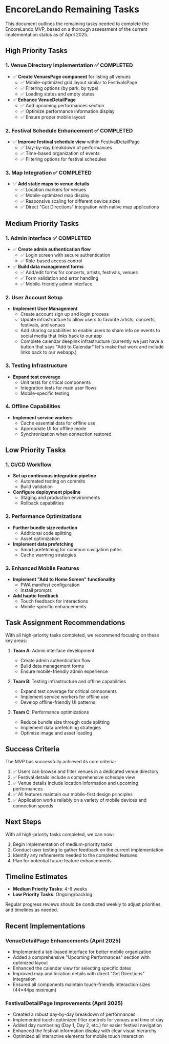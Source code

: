 # EncoreLando Remaining Tasks

This document outlines the remaining tasks needed to complete the EncoreLando MVP, based on a thorough assessment of the current implementation status as of April 2025.

## High Priority Tasks

### 1. Venue Directory Implementation ✅ COMPLETED

- ✅ **Create VenuesPage component** for listing all venues
  - ✅ Mobile-optimized grid layout similar to FestivalsPage
  - ✅ Filtering options (by park, by type)
  - ✅ Loading states and empty states
- ✅ **Enhance VenueDetailPage**
  - ✅ Add upcoming performances section
  - ✅ Optimize performance information display
  - ✅ Ensure proper mobile layout

### 2. Festival Schedule Enhancement ✅ COMPLETED

- ✅ **Improve festival schedule view** within FestivalDetailPage
  - ✅ Day-by-day breakdown of performances
  - ✅ Time-based organization of events
  - ✅ Filtering options for festival schedules

### 3. Map Integration ✅ COMPLETED

- ✅ **Add static maps to venue details**
  - ✅ Location markers for venues
  - ✅ Mobile-optimized map display
  - ✅ Responsive scaling for different device sizes
  - ✅ Direct "Get Directions" integration with native map applications

## Medium Priority Tasks

### 1. Admin Interface ✅ COMPLETED

- ✅ **Create admin authentication flow**
  - ✅ Login screen with secure authentication
  - ✅ Role-based access control
- ✅ **Build data management forms**
  - ✅ Add/edit forms for concerts, artists, festivals, venues
  - ✅ Form validation and error handling
  - ✅ Mobile-friendly admin interface

### 2. User Account Setup

- **Implement User Management**
  - Create account sign up and login process
  - Update infrastructure to allow users to favorite artists, concerts, festivals, and venues
  - Add sharing capabilities to enable users to share info on events to social media that links back to our app
  - Complete calendar deeplink infrastructure (currently we just have a button that says "Add to Calendar" let's make that work and include links back to our webapp.)

### 3. Testing Infrastructure

- **Expand test coverage**
  - Unit tests for critical components
  - Integration tests for main user flows
  - Mobile-specific testing

### 4. Offline Capabilities

- **Implement service workers**
  - Cache essential data for offline use
  - Appropriate UI for offline mode
  - Synchronization when connection restored

## Low Priority Tasks

### 1. CI/CD Workflow

- **Set up continuous integration pipeline**
  - Automated testing on commits
  - Build validation
- **Configure deployment pipeline**
  - Staging and production environments
  - Rollback capabilities

### 2. Performance Optimizations

- **Further bundle size reduction**
  - Additional code splitting
  - Asset optimization
- **Implement data prefetching**
  - Smart prefetching for common navigation paths
  - Cache warming strategies

### 3. Enhanced Mobile Features

- **Implement "Add to Home Screen" functionality**
  - PWA manifest configuration
  - Install prompts
- **Add haptic feedback**
  - Touch feedback for interactions
  - Mobile-specific enhancements

## Task Assignment Recommendations

With all high-priority tasks completed, we recommend focusing on these key areas:

1. **Team A**: Admin interface development

   - Create admin authentication flow
   - Build data management forms
   - Ensure mobile-friendly admin experience

2. **Team B**: Testing infrastructure and offline capabilities

   - Expand test coverage for critical components
   - Implement service workers for offline use
   - Develop offline-friendly UI patterns

3. **Team C**: Performance optimizations
   - Reduce bundle size through code splitting
   - Implement data prefetching strategies
   - Optimize image and asset loading

## Success Criteria

The MVP has successfully achieved its core criteria:

1. ✅ Users can browse and filter venues in a dedicated venue directory
2. ✅ Festival details include a comprehensive schedule view
3. ✅ Venue details include location information and upcoming performances
4. ✅ All features maintain our mobile-first design principles
5. ✅ Application works reliably on a variety of mobile devices and connection speeds

## Next Steps

With all high-priority tasks completed, we can now:

1. Begin implementation of medium-priority tasks
2. Conduct user testing to gather feedback on the current implementation
3. Identify any refinements needed to the completed features
4. Plan for potential future feature enhancements

## Timeline Estimates

- **Medium Priority Tasks**: 4-6 weeks
- **Low Priority Tasks**: Ongoing/backlog

Regular progress reviews should be conducted weekly to adjust priorities and timelines as needed.

## Recent Implementations

### VenueDetailPage Enhancements (April 2025)

- Implemented a tab-based interface for better mobile organization
- Added a comprehensive "Upcoming Performances" section with optimized layout
- Enhanced the calendar view for selecting specific dates
- Improved map and location details with direct "Get Directions" integration
- Ensured all components maintain touch-friendly interaction sizes (44×44px minimum)

### FestivalDetailPage Improvements (April 2025)

- Created a robust day-by-day breakdown of performances
- Implemented touch-optimized filter controls for venues and time of day
- Added day numbering (Day 1, Day 2, etc.) for easier festival navigation
- Enhanced the festival information display with clear visual hierarchy
- Optimized all interactive elements for mobile touch interaction
